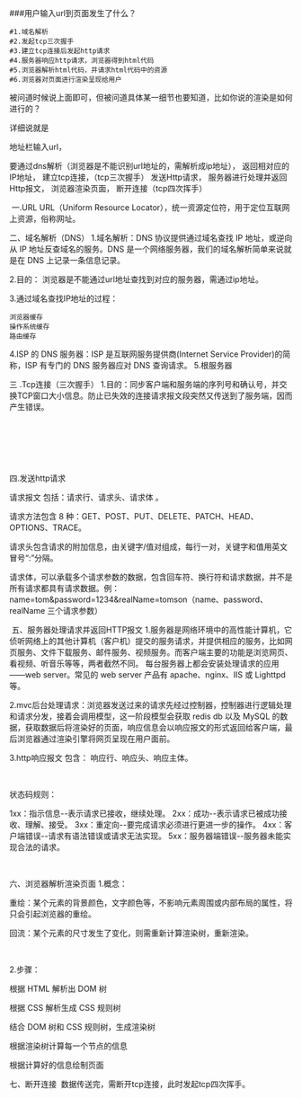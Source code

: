###用户输入url到页面发生了什么？


    #1.域名解析
    #2.发起tcp三次握手
    #3.建立tcp连接后发起http请求
    #4.服务器响应http请求，浏览器得到html代码
    #5.浏览器解析html代码，并请求html代码中的资源
    #6.浏览器对页面进行渲染呈现给用户


被问道时候说上面即可，但被问道具体某一细节也要知道，比如你说的渲染是如何进行的？

详细说就是

地址栏输入url，

要通过dns解析（浏览器是不能识别url地址的，需解析成ip地址），
返回相对应的IP地址，
建立tcp连接，（tcp三次握手）
发送Http请求，
服务器进行处理并返回Http报文，
浏览器渲染页面，
断开连接（tcp四次挥手）
 

 一.URL
URL（Uniform Resource Locator），统一资源定位符，用于定位互联网上资源，俗称网址。



二、域名解析（DNS）
1.域名解析：DNS 协议提供通过域名查找 IP 地址，或逆向从 IP 地址反查域名的服务。DNS 是一个网络服务器，我们的域名解析简单来说就是在 DNS 上记录一条信息记录。

2.目的： 浏览器是不能通过url地址查找到对应的服务器，需通过ip地址。

3.通过域名查找IP地址的过程：

    浏览器缓存
    操作系统缓存
    路由缓存
4.ISP 的 DNS 服务器：ISP 是互联网服务提供商(Internet Service Provider)的简称，ISP 有专门的 DNS 服务器应对 DNS 查询请求。
5.根服务器

三 .Tcp连接（三次握手）
1.目的：同步客户端和服务端的序列号和确认号，并交换TCP窗口大小信息。防止已失效的连接请求报文段突然又传送到了服务端，因而产生错误。

 

 

 

四.发送http请求


请求报文 包括：请求行、请求头、请求体 。

请求方法包含 8 种：GET、POST、PUT、DELETE、PATCH、HEAD、OPTIONS、TRACE。

请求头包含请求的附加信息，由关键字/值对组成，每行一对，关键字和值用英文冒号“:”分隔。

请求体，可以承载多个请求参数的数据，包含回车符、换行符和请求数据，并不是所有请求都具有请求数据。例：name=tom&password=1234&realName=tomson（name、password、realName 三个请求参数）

 五、服务器处理请求并返回HTTP报文
1.服务器是网络环境中的高性能计算机，它侦听网络上的其他计算机（客户机）提交的服务请求，并提供相应的服务，比如网页服务、文件下载服务、邮件服务、视频服务。而客户端主要的功能是浏览网页、看视频、听音乐等等，两者截然不同。 每台服务器上都会安装处理请求的应用——web server。常见的 web server 产品有 apache、nginx、IIS 或 Lighttpd 等。

2.mvc后台处理请求：浏览器发送过来的请求先经过控制器，控制器进行逻辑处理和请求分发，接着会调用模型，这一阶段模型会获取 redis db 以及 MySQL 的数据，获取数据后将渲染好的页面，响应信息会以响应报文的形式返回给客户端，最后浏览器通过渲染引擎将网页呈现在用户面前。



3.http响应报文 包含： 响应行、响应头、响应主体。



 

状态码规则：

1xx：指示信息--表示请求已接收，继续处理。
2xx：成功--表示请求已被成功接收、理解、接受。
3xx：重定向--要完成请求必须进行更进一步的操作。
4xx：客户端错误--请求有语法错误或请求无法实现。
5xx：服务器端错误--服务器未能实现合法的请求。

 

六、浏览器解析渲染页面
1.概念：

重绘：某个元素的背景颜色，文字颜色等，不影响元素周围或内部布局的属性，将只会引起浏览器的重绘。

回流：某个元素的尺寸发生了变化，则需重新计算渲染树，重新渲染。

 

2.步骤： 

根据 HTML 解析出 DOM 树

根据 CSS 解析生成 CSS 规则树

结合 DOM 树和 CSS 规则树，生成渲染树

根据渲染树计算每一个节点的信息

根据计算好的信息绘制页面

七、断开连接
 数据传送完，需断开tcp连接，此时发起tcp四次挥手。
